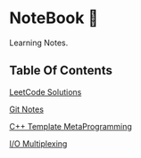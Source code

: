# NoteBook :notebook:
Learning Notes.
## Table Of Contents
[LeetCode Solutions](https://github.com/CnLzh/NoteBook/tree/main/LeetCodeNotes)

[Git Notes](https://github.com/CnLzh/NoteBook/tree/main/GitNotes)

[C++ Template MetaProgramming](https://github.com/CnLzh/NoteBook/tree/main/CppTMPNotes)

[I/O Multiplexing](https://github.com/CnLzh/NoteBook/tree/main/IOMultiplexing)